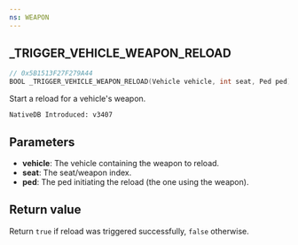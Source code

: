```yaml
---
ns: WEAPON
---
```

## _TRIGGER_VEHICLE_WEAPON_RELOAD

```c
// 0x5B1513F27F279A44
BOOL _TRIGGER_VEHICLE_WEAPON_RELOAD(Vehicle vehicle, int seat, Ped ped);
```

Start a reload for a vehicle's weapon.

```
NativeDB Introduced: v3407
```

## Parameters
* **vehicle**: The vehicle containing the weapon to reload.
* **seat**: The seat/weapon index.
* **ped**: The ped initiating the reload (the one using the weapon).

## Return value
Return `true` if reload was triggered successfully, `false` otherwise.
